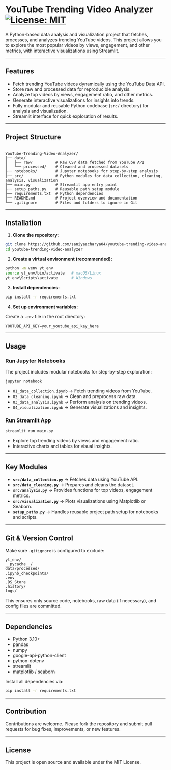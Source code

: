 
# YouTube Trending Video Analyzer[![License: MIT](https://img.shields.io/badge/License-MIT-yellow.svg)](LICENSE)


A Python-based data analysis and visualization project that fetches, processes, and analyzes trending YouTube videos. This project allows you to explore the most popular videos by views, engagement, and other metrics, with interactive visualizations using Streamlit.

---

## Features

- Fetch trending YouTube videos dynamically using the YouTube Data API.
- Store raw and processed data for reproducible analysis.
- Analyze top videos by views, engagement ratio, and other metrics.
- Generate interactive visualizations for insights into trends.
- Fully modular and reusable Python codebase (`src/` directory) for analysis and visualization.
- Streamlit interface for quick exploration of results.

---

## Project Structure

```

YouTube-Trending-Video-Analyzer/
├── data/
│   ├── raw/          # Raw CSV data fetched from YouTube API
│   └── processed/    # Cleaned and processed datasets
├── notebooks/        # Jupyter notebooks for step-by-step analysis
├── src/              # Python modules for data collection, cleaning, analysis, visualization
├── main.py           # Streamlit app entry point
├── setup_paths.py    # Reusable path setup module
├── requirements.txt  # Python dependencies
├── README.md         # Project overview and documentation
└── .gitignore        # Files and folders to ignore in Git

````

---

## Installation

1. **Clone the repository:**

```bash
git clone https://github.com/saniyaacharya04/youtube-trending-video-analyzer.git
cd youtube-trending-video-analyzer
````

2. **Create a virtual environment (recommended):**

```bash
python -m venv yt_env
source yt_env/bin/activate   # macOS/Linux
yt_env\Scripts\activate      # Windows
```

3. **Install dependencies:**

```bash
pip install -r requirements.txt
```

4. **Set up environment variables:**

Create a `.env` file in the root directory:

```
YOUTUBE_API_KEY=your_youtube_api_key_here
```

---

## Usage

### Run Jupyter Notebooks

The project includes modular notebooks for step-by-step exploration:

```bash
jupyter notebook
```

* `01_data_collection.ipynb` → Fetch trending videos from YouTube.
* `02_data_cleaning.ipynb` → Clean and preprocess raw data.
* `03_data_analysis.ipynb` → Perform analysis on trending videos.
* `04_visualization.ipynb` → Generate visualizations and insights.

### Run Streamlit App

```bash
streamlit run main.py
```

* Explore top trending videos by views and engagement ratio.
* Interactive charts and tables for visual insights.

---

## Key Modules

* **`src/data_collection.py`** → Fetches data using YouTube API.
* **`src/data_cleaning.py`** → Prepares and cleans the dataset.
* **`src/analysis.py`** → Provides functions for top videos, engagement metrics.
* **`src/visualization.py`** → Plots visualizations using Matplotlib or Seaborn.
* **`setup_paths.py`** → Handles reusable project path setup for notebooks and scripts.

---

## Git & Version Control

Make sure `.gitignore` is configured to exclude:

```
yt_env/
__pycache__/
data/processed/
.ipynb_checkpoints/
.env
.DS_Store
.history/
logs/
```

This ensures only source code, notebooks, raw data (if necessary), and config files are committed.

---

## Dependencies

* Python 3.10+
* pandas
* numpy
* google-api-python-client
* python-dotenv
* streamlit
* matplotlib / seaborn

Install all dependencies via:

```bash
pip install -r requirements.txt
```

---

## Contribution

Contributions are welcome. Please fork the repository and submit pull requests for bug fixes, improvements, or new features.

---

## License

This project is open source and available under the MIT License.
